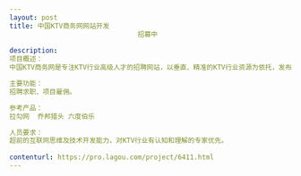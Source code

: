 ```yaml
---                
layout: post       
title: 中国KTV商务网网站开发
                                招募中
           
description: 
项目概述：
中国KTV商务网是专注KTV行业高级人才的招聘网站，以垂直、精准的KTV行业资源为依托，发布KTV行业内招聘信息，为求职者提供人性化、个性化、专业化的信息服务，以让专业人才和优秀企业及时相遇为己任。致力于打造最专业的KTV行业招聘平台。

主要功能：
招聘求职、项目雇佣。

参考产品：
拉勾网  乔邦猎头 六度伯乐

人员要求：
超前的互联网思维及技术开发能力，对KTV行业有认知和理解的专家优先。
     
contenturl: https://pro.lagou.com/project/6411.html      
---                 
```

